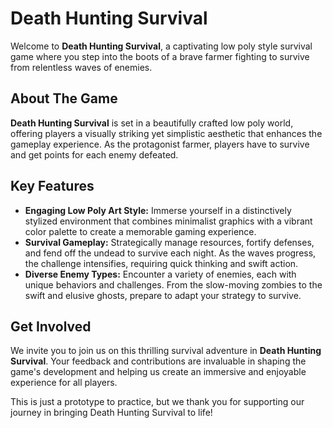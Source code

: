 # Death Hunting Survival

Welcome to **Death Hunting Survival**, a captivating low poly style survival game where you step into the boots of a brave farmer fighting to survive from relentless waves of enemies.

## About The Game

**Death Hunting Survival** is set in a beautifully crafted low poly world, offering players a visually striking yet simplistic aesthetic that enhances the gameplay experience. As the protagonist farmer, players have to survive and get points for each enemy defeated.

## Key Features

- **Engaging Low Poly Art Style:** Immerse yourself in a distinctively stylized environment that combines minimalist graphics with a vibrant color palette to create a memorable gaming experience.
- **Survival Gameplay:** Strategically manage resources, fortify defenses, and fend off the undead to survive each night. As the waves progress, the challenge intensifies, requiring quick thinking and swift action.
- **Diverse Enemy Types:** Encounter a variety of enemies, each with unique behaviors and challenges. From the slow-moving zombies to the swift and elusive ghosts, prepare to adapt your strategy to survive.

## Get Involved

We invite you to join us on this thrilling survival adventure in **Death Hunting Survival**. Your feedback and contributions are invaluable in shaping the game's development and helping us create an immersive and enjoyable experience for all players.

This is just a prototype to practice, but we thank you for supporting our journey in bringing Death Hunting Survival to life!
